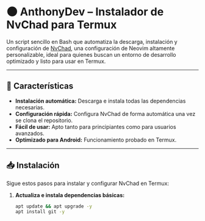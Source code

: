 # 🌑 AnthonyDev – Instalador de NvChad para Termux

Un script sencillo en Bash que automatiza la descarga, instalación y configuración de [NvChad](https://nvchad.com), una configuración de Neovim altamente personalizable, ideal para quienes buscan un entorno de desarrollo optimizado y listo para usar en Termux.

---

## 🚀 Características

- **Instalación automática:** Descarga e instala todas las dependencias necesarias.
- **Configuración rápida:** Configura NvChad de forma automática una vez se clona el repositorio.
- **Fácil de usar:** Apto tanto para principiantes como para usuarios avanzados.
- **Optimizado para Android:** Funcionamiento probado en Termux.

---

## 📥 Instalación

Sigue estos pasos para instalar y configurar NvChad en Termux:

1. **Actualiza e instala dependencias básicas:**

   ```bash
   apt update && apt upgrade -y
   apt install git -y